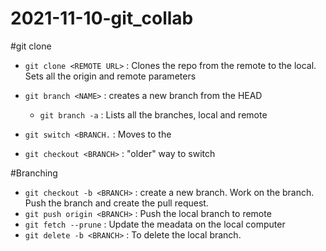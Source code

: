 # 2021-11-10-git_collab

#git clone

- `git clone <REMOTE URL>` : Clones the repo from the remote to the local. Sets all the origin and remote parameters

- `git branch <NAME>` : creates a new branch <NAME> from the HEAD
	- `git branch -a` : Lists all the branches, local and remote
- `git switch <BRANCH.` : Moves to the <BRANCH>
- `git checkout <BRANCH>` : "older" way to switch

#Branching
- `git checkout -b <BRANCH>` : create a new branch. Work on the branch. Push the branch and create the pull request.
- `git push origin <BRANCH>` : Push the local branch to remote
- `git fetch --prune` : Update the meadata on the local computer
- `git delete -b <BRANCH>` : To delete the local branch.
